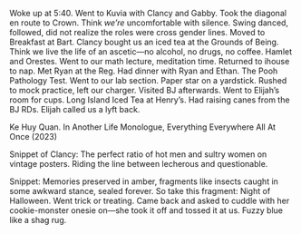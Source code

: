 Woke up at 5:40. Went to Kuvia with Clancy and Gabby. Took the diagonal en route to Crown. Think *we’re* uncomfortable with silence. Swing danced, followed, did not realize the roles were cross gender lines. Moved to Breakfast at Bart. Clancy bought us an iced tea at the Grounds of Being. Think we live the life of an ascetic—no alcohol, no drugs, no coffee. Hamlet and Orestes. Went to our math lecture, meditation time. Returned to ihouse to nap. Met Ryan at the Reg. Had dinner with Ryan and Ethan. The Pooh Pathology Test. Went to our lab section. Paper star on a yardstick. Rushed to mock practice, left our charger. Visited BJ afterwards. Went to Elijah’s room for cups. Long Island Iced Tea at Henry’s. Had raising canes from the BJ RDs. Elijah called us a lyft back. 

Ke Huy Quan. In Another Life Monologue, Everything Everywhere All At Once (2023)

Snippet of Clancy: The perfect ratio of hot men and sultry women on vintage posters. Riding the line between lecherous and questionable.

Snippet: Memories preserved in amber, fragments like insects caught in some awkward stance, sealed forever. So take this fragment: Night of Halloween. Went trick or treating. Came back and asked to cuddle with her cookie-monster onesie on—she took it off and tossed it at us. Fuzzy blue like a shag rug.